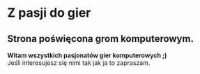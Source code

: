 # Z pasji do gier

## Strona poświęcona grom komputerowym.
**Witam wszystkich pasjonatów gier komputerowych ;)**\
Jeśli interesujesz się nimi tak jak ja to zapraszam.
